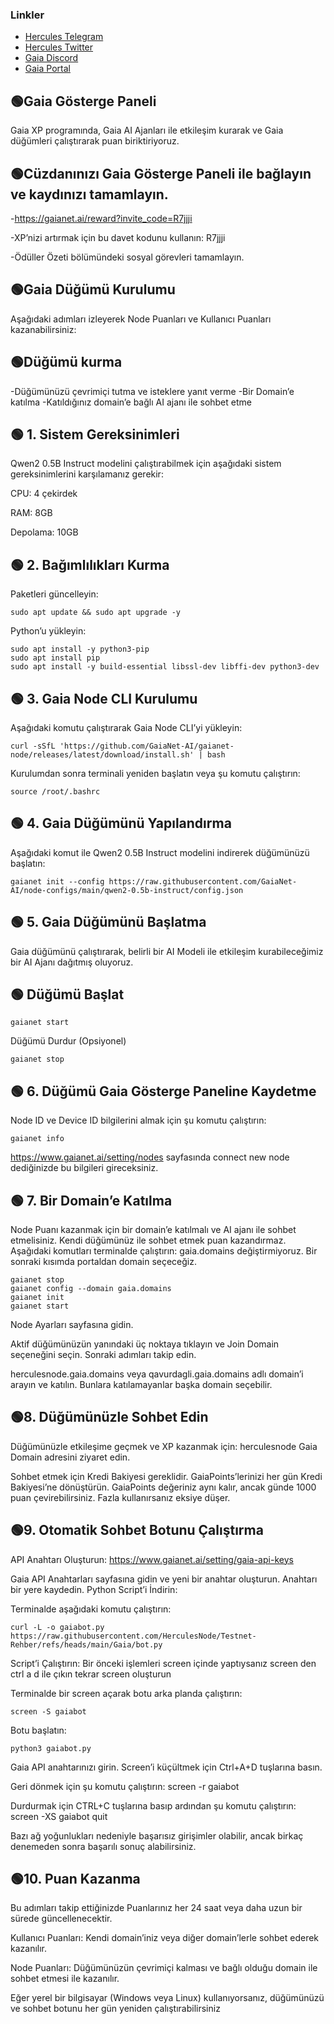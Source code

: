 ### Linkler
 * [Hercules Telegram](https://t.me/HerculesNodeTG)
 * [Hercules Twitter](https://twitter.com/Herculesnode)
 * [Gaia Discord](https://discord.com/invite/gaianet-ai)
 * [Gaia Portal](https://gaianet.ai/reward?invite_code=R7jjji)

## 🟢Gaia Gösterge Paneli
Gaia XP programında, Gaia AI Ajanları ile etkileşim kurarak ve Gaia düğümleri çalıştırarak puan biriktiriyoruz.

## 🟢Cüzdanınızı Gaia Gösterge Paneli ile bağlayın ve kaydınızı tamamlayın.
-https://gaianet.ai/reward?invite_code=R7jjji

-XP’nizi artırmak için bu davet kodunu kullanın: R7jjji

-Ödüller Özeti bölümündeki sosyal görevleri tamamlayın.

## 🟢Gaia Düğümü Kurulumu
Aşağıdaki adımları izleyerek Node Puanları ve Kullanıcı Puanları kazanabilirsiniz:

## 🟢Düğümü kurma
-Düğümünüzü çevrimiçi tutma ve isteklere yanıt verme
-Bir Domain’e katılma
-Katıldığınız domain’e bağlı AI ajanı ile sohbet etme
## 🟢 1. Sistem Gereksinimleri
Qwen2 0.5B Instruct modelini çalıştırabilmek için aşağıdaki sistem gereksinimlerini karşılamanız gerekir:


CPU: 4 çekirdek

RAM: 8GB

Depolama: 10GB


## 🟢 2. Bağımlılıkları Kurma
Paketleri güncelleyin:

```shell
sudo apt update && sudo apt upgrade -y
```

Python’u yükleyin:

```shell
sudo apt install -y python3-pip
sudo apt install pip
sudo apt install -y build-essential libssl-dev libffi-dev python3-dev
```
## 🟢 3. Gaia Node CLI Kurulumu
Aşağıdaki komutu çalıştırarak Gaia Node CLI’yi yükleyin:

```shell
curl -sSfL 'https://github.com/GaiaNet-AI/gaianet-node/releases/latest/download/install.sh' | bash
```
Kurulumdan sonra terminali yeniden başlatın veya şu komutu çalıştırın:

```shell
source /root/.bashrc
```

## 🟢 4. Gaia Düğümünü Yapılandırma
Aşağıdaki komut ile Qwen2 0.5B Instruct modelini indirerek düğümünüzü başlatın:

```shell
gaianet init --config https://raw.githubusercontent.com/GaiaNet-AI/node-configs/main/qwen2-0.5b-instruct/config.json
```
## 🟢 5. Gaia Düğümünü Başlatma

Gaia düğümünü çalıştırarak, belirli bir AI Modeli ile etkileşim kurabileceğimiz bir AI Ajanı dağıtmış oluyoruz.

## 🟢 Düğümü Başlat

```shell
gaianet start
```

Düğümü Durdur (Opsiyonel)
```shell
gaianet stop
```

## 🟢 6. Düğümü Gaia Gösterge Paneline Kaydetme
Node ID ve Device ID bilgilerini almak için şu komutu çalıştırın: 

```shell
gaianet info
```
https://www.gaianet.ai/setting/nodes sayfasında connect new node dediğinizde bu bilgileri gireceksiniz.

## 🟢 7. Bir Domain’e Katılma

Node Puanı kazanmak için bir domain’e katılmalı ve AI ajanı ile sohbet etmelisiniz.
Kendi düğümünüz ile sohbet etmek puan kazandırmaz.
Aşağıdaki komutları terminalde çalıştırın: gaia.domains değiştirmiyoruz. Bir sonraki kısımda portaldan domain seçeceğiz.

```shell
gaianet stop
gaianet config --domain gaia.domains
gaianet init
gaianet start
```
Node Ayarları sayfasına gidin.

Aktif düğümünüzün yanındaki üç noktaya tıklayın ve Join Domain seçeneğini seçin.
Sonraki adımları takip edin.

herculesnode.gaia.domains veya qavurdagli.gaia.domains adlı domain’i arayın ve katılın. Bunlara katılamayanlar başka domain seçebilir.

## 🟢8. Düğümünüzle Sohbet Edin
Düğümünüzle etkileşime geçmek ve XP kazanmak için: herculesnode Gaia Domain adresini ziyaret edin.

Sohbet etmek için Kredi Bakiyesi gereklidir.
GaiaPoints’lerinizi her gün Kredi Bakiyesi’ne dönüştürün.
GaiaPoints değeriniz aynı kalır, ancak günde 1000 puan çevirebilirsiniz. Fazla kullanırsanız eksiye düşer.

## 🟢9. Otomatik Sohbet Botunu Çalıştırma
API Anahtarı Oluşturun: https://www.gaianet.ai/setting/gaia-api-keys

Gaia API Anahtarları sayfasına gidin ve yeni bir anahtar oluşturun. Anahtarı bir yere kaydedin.
Python Script’i İndirin:

Terminalde aşağıdaki komutu çalıştırın:

```shell
curl -L -o gaiabot.py https://raw.githubusercontent.com/HerculesNode/Testnet-Rehber/refs/heads/main/Gaia/bot.py
```
Script’i Çalıştırın:
Bir önceki işlemleri screen içinde yaptıysanız screen den ctrl a d ile çıkın tekrar screen oluşturun

Terminalde bir screen açarak botu arka planda çalıştırın:
```shell
screen -S gaiabot
```
Botu başlatın:
```shell
python3 gaiabot.py
```
Gaia API anahtarınızı girin.
Screen’i küçültmek için Ctrl+A+D tuşlarına basın.

Geri dönmek için şu komutu çalıştırın: screen -r gaiabot

Durdurmak için CTRL+C tuşlarına basıp ardından şu komutu çalıştırın: screen -XS gaiabot quit

Bazı ağ yoğunlukları nedeniyle başarısız girişimler olabilir, ancak birkaç denemeden sonra başarılı sonuç alabilirsiniz.

## 🟢10. Puan Kazanma
Bu adımları takip ettiğinizde Puanlarınız her 24 saat veya daha uzun bir sürede güncellenecektir.

Kullanıcı Puanları: Kendi domain’iniz veya diğer domain’lerle sohbet ederek kazanılır.

Node Puanları: Düğümünüzün çevrimiçi kalması ve bağlı olduğu domain ile sohbet etmesi ile kazanılır.

Eğer yerel bir bilgisayar (Windows veya Linux) kullanıyorsanız, düğümünüzü ve sohbet botunu her gün yeniden çalıştırabilirsiniz
